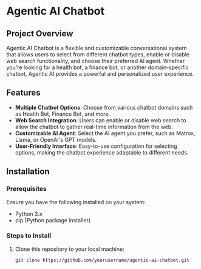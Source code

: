 # Agentic AI Chatbot

## Project Overview
Agentic AI Chatbot is a flexible and customizable conversational system that allows users to select from different chatbot types, enable or disable web search functionality, and choose their preferred AI agent. Whether you're looking for a health bot, a finance bot, or another domain-specific chatbot, Agentic AI provides a powerful and personalized user experience.

## Features
- **Multiple Chatbot Options**: Choose from various chatbot domains such as Health Bot, Finance Bot, and more.
- **Web Search Integration**: Users can enable or disable web search to allow the chatbot to gather real-time information from the web.
- **Customizable AI Agent**: Select the AI agent you prefer, such as Matrox, Llama, or OpenAI's GPT models.
- **User-Friendly Interface**: Easy-to-use configuration for selecting options, making the chatbot experience adaptable to different needs.

## Installation

### Prerequisites
Ensure you have the following installed on your system:
- Python 3.x
- pip (Python package installer)

### Steps to Install
1. Clone this repository to your local machine:
   ```bash
   git clone https://github.com/yourusername/agentic-ai-chatbot.git
